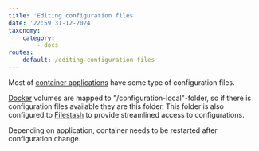 ```yaml
---
title: 'Editing configuration files'
date: '22:59 31-12-2024'
taxonomy:
    category:
        - docs
routes:
    default: /editing-configuration-files
---
```


Most of [container applications](/container-applications) have some type of configuration files.

[Docker](/docker) volumes are mapped to "/configuration-local"-folder, so if there is configuration files available they are this folder. This folder is also configured to [Filestash](/filestash) to provide streamlined access to configurations.

Depending on application, container needs to be restarted after configuration change.